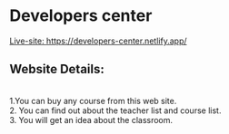 # Developers center

[Live-site:  ](https://developers-center.netlify.app/)https://developers-center.netlify.app/

## Website Details:

<br>
1.You can buy any course from this web site.
<br> 
2. You can find out about the teacher list and course list. 
<br> 
3. You will get an idea about the classroom.